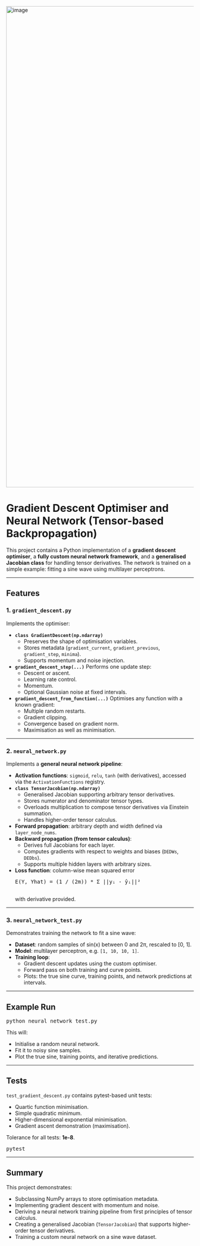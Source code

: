 <!DOCTYPE html>
<html lang="en">

<body>
<img width="1446" height="1292" alt="image" src="https://github.com/user-attachments/assets/9195d97a-044b-42e6-9f7d-a7036522a41e" />


<h1>Gradient Descent Optimiser and Neural Network (Tensor-based Backpropagation)</h1>

<p>
This project contains a Python implementation of a <strong>gradient descent optimiser</strong>, 
a <strong>fully custom neural network framework</strong>, and a 
<strong>generalised Jacobian class</strong> for handling tensor derivatives.  
The network is trained on a simple example: fitting a sine wave using multilayer perceptrons.
</p>

<hr>

<h2>Features</h2>

<h3>1. <code>gradient_descent.py</code></h3>
<p>Implements the optimiser:</p>

<ul>
  <li>
    <strong><code>class GradientDescent(np.ndarray)</code></strong>  
    <ul>
      <li>Preserves the shape of optimisation variables.</li>
      <li>Stores metadata (<code>gradient_current</code>, <code>gradient_previous</code>, <code>gradient_step</code>, <code>minima</code>).</li>
      <li>Supports momentum and noise injection.</li>
    </ul>
  </li>
  <li>
    <strong><code>gradient_descent_step(...)</code></strong>  
    Performs one update step:
    <ul>
      <li>Descent or ascent.</li>
      <li>Learning rate control.</li>
      <li>Momentum.</li>
      <li>Optional Gaussian noise at fixed intervals.</li>
    </ul>
  </li>
  <li>
    <strong><code>gradient_descent_from_function(...)</code></strong>  
    Optimises any function with a known gradient:
    <ul>
      <li>Multiple random restarts.</li>
      <li>Gradient clipping.</li>
      <li>Convergence based on gradient norm.</li>
      <li>Maximisation as well as minimisation.</li>
    </ul>
  </li>
</ul>

<hr>

<h3>2. <code>neural_network.py</code></h3>
<p>Implements a <strong>general neural network pipeline</strong>:</p>

<ul>
  <li><strong>Activation functions</strong>: <code>sigmoid</code>, <code>relu</code>, <code>tanh</code> (with derivatives), accessed via the <code>ActivationFunctions</code> registry.</li>
  <li>
    <strong><code>class TensorJacobian(np.ndarray)</code></strong>  
    <ul>
      <li>Generalised Jacobian supporting arbitrary tensor derivatives.</li>
      <li>Stores numerator and denominator tensor types.</li>
      <li>Overloads multiplication to compose tensor derivatives via Einstein summation.</li>
      <li>Handles higher-order tensor calculus.</li>
    </ul>
  </li>
  <li><strong>Forward propagation</strong>: arbitrary depth and width defined via <code>layer_node_nums</code>.</li>
  <li><strong>Backward propagation (from tensor calculus)</strong>:  
    <ul>
      <li>Derives full Jacobians for each layer.</li>
      <li>Computes gradients with respect to weights and biases (<code>DEDWs</code>, <code>DEDbs</code>).</li>
      <li>Supports multiple hidden layers with arbitrary sizes.</li>
    </ul>
  </li>
  <li><strong>Loss function</strong>: column-wise mean squared error  
    <pre>
E(Y, Yhat) = (1 / (2m)) * Σ ||yᵢ - ŷᵢ||²
    </pre>
    with derivative provided.
  </li>
</ul>

<hr>

<h3>3. <code>neural_network_test.py</code></h3>
<p>Demonstrates training the network to fit a sine wave:</p>

<ul>
  <li><strong>Dataset</strong>: random samples of sin(x) between 0 and 2π, rescaled to [0, 1].</li>
  <li><strong>Model</strong>: multilayer perceptron, e.g. <code>[1, 10, 10, 1]</code>.</li>
  <li><strong>Training loop</strong>:  
    <ul>
      <li>Gradient descent updates using the custom optimiser.</li>
      <li>Forward pass on both training and curve points.</li>
      <li>Plots: the true sine curve, training points, and network predictions at intervals.</li>
    </ul>
  </li>
</ul>

<hr>

<h2>Example Run</h2>

<pre>
python neural_network_test.py
</pre>

<p>This will:</p>
<ul>
  <li>Initialise a random neural network.</li>
  <li>Fit it to noisy sine samples.</li>
  <li>Plot the true sine, training points, and iterative predictions.</li>
</ul>

<hr>

<h2>Tests</h2>

<p><code>test_gradient_descent.py</code> contains pytest-based unit tests:</p>
<ul>
  <li>Quartic function minimisation.</li>
  <li>Simple quadratic minimum.</li>
  <li>Higher-dimensional exponential minimisation.</li>
  <li>Gradient ascent demonstration (maximisation).</li>
</ul>

<p>Tolerance for all tests: <strong>1e-8</strong>.</p>

<pre>
pytest
</pre>

<hr>

<h2>Summary</h2>

<p>This project demonstrates:</p>
<ul>
  <li>Subclassing NumPy arrays to store optimisation metadata.</li>
  <li>Implementing gradient descent with momentum and noise.</li>
  <li>Deriving a neural network training pipeline from first principles of tensor calculus.</li>
  <li>Creating a generalised Jacobian (<code>TensorJacobian</code>) that supports higher-order tensor derivatives.</li>
  <li>Training a custom neural network on a sine wave dataset.</li>
</ul>

</body>
</html>
